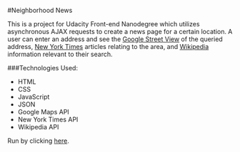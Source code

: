 #Neighborhood News

This is a project for Udacity Front-end Nanodegree which utilizes asynchronous AJAX requests to create a news page for a certain location. A user can enter an address and see the [Google Street View](https://www.google.com/maps/views/streetview?gl=us) of the queried address, [New York Times](http://www.nytimes.com/) articles relating to the area, and [Wikipedia](https://www.wikipedia.org/) information relevant to their search.

###Technologies Used:

* HTML
* CSS
* JavaScript
* JSON
* Google Maps API
* New York Times API
* Wikipedia API

Run by clicking [here](http://leticialourenco.github.io/neighborhood-news/).

